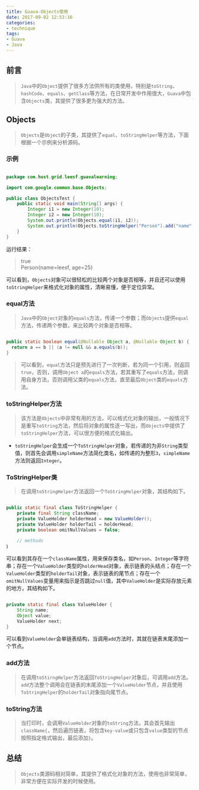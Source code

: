 ```yaml
---
title: Guava-Objects使用
date: 2017-09-02 12:53:16
categories:
- technique
tags:
- Guava
- Java
---
```


## 前言
> `Java`中的`Object`提供了很多方法供所有的类使用，特别是`toString`、`hashCode`、`equals`、`getClass`等方法，在日常开发中作用很大，`Guava`中包含`Objects`类，其提供了很多更为强大的方法。

## Objects

> `Objects`是`Object`的子类，其提供了`equal`、`toStringHelper`等方法，下面根据一个示例来分析源码。

### 示例

```java

package com.hust.grid.leesf.guavalearning;

import com.google.common.base.Objects;

public class ObjectsTest {
    public static void main(String[] args) {
        Integer i1 = new Integer(10);
        Integer i2 = new Integer(10);
        System.out.println(Objects.equal(i1, i2));
        System.out.println(Objects.toStringHelper("Person").add("name", "leesf").add("age", 25));
    }
}


```

运行结果：

> true  
Person{name=leesf, age=25}

可以看到，`Objects`对象可以很轻松的比较两个对象是否相等，并且还可以使用`toStringHelper`来格式化对象的属性，清晰易懂，便于定位异常。

### equal方法

> `Java`中的`Object`对象的`equals`方法，传递一个参数；而`Objects`提供`equal`方法，传递两个参数，来比较两个对象是否相等。

```java

public static boolean equal(@Nullable Object a, @Nullable Object b) {
  return a == b || (a != null && a.equals(b));
}

```
> 可以看到，`equal`方法只是预先进行了一次判断，若为同一个引用，则返回`true`，否则，调用`Object a`的`equals`方法，若其重写了`equals`方法，则调用自身方法，否则调用父类的`equals`方法，直至最后`Object`类的`equals`方法。

### toStringHelper方法

> 该方法是`Objects`中非常有用的方法，可以格式化对象的输出，一般情况下是重写`toString`方法，然后将对象的属性逐一写出，而`Objects`中提供了`toStringHelper`方法，可以很方便的格式化输出。

* `toStringHelper`会生成一个`ToStringHelper`对象，若传递的为非`String`类型值，则首先会调用`simpleName`方法简化类名，如传递的为整形`3`，`simpleName`方法则返回`Integer`。

### ToStringHelper类

> 在调用`toStringHelper`方法返回一个`ToStringHelper`对象，其结构如下。

```java

public static final class ToStringHelper {
	private final String className;
    private ValueHolder holderHead = new ValueHolder();
    private ValueHolder holderTail = holderHead;
    private boolean omitNullValues = false;
	
	// methods
｝

```

可以看到其存在一个`className`属性，用来保存类名，如`Person`、`Integer`等字符串；存在一个`ValueHolder`类型的`holderHead`对象，表示链表的头结点；存在一个`ValueHolder`类型的`holderTail`对象，表示链表的尾节点；存在一个`omitNullValues`变量用来指示是否跳过`null`值，其中`ValueHolder`是实际存放元素的地方，其结构如下。

```java

private static final class ValueHolder {
	String name;
    Object value;
    ValueHolder next;
}

```

可以看到`ValueHolder`会单链表结构，当调用`add`方法时，其就在链表末尾添加一个节点。

### add方法

> 在调用`toStirngHelper`方法返回`ToStringHelper`对象后，可调用`add`方法。`add`方法整个调用会在链表的末尾添加一个`ValueHolder`节点，并且使用`ToStringHelper`的`holderTail`对象指向尾节点。

### toString方法

> 当打印时，会调用`ValueHolder`对象的`toString`方法，其会首先输出`className{`，然后遍历链表，将包含`key-value`或只包含`value`类型的节点按照指定格式输出，最后添加`}`。


## 总结

> `Objects`类源码相对简单，其提供了格式化对象的方法，使用也非常简单，非常方便在实际开发的时候使用。
